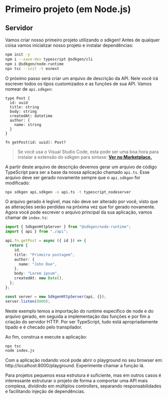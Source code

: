 # Primeiro projeto (em Node.js)

## Servidor

Vamos criar nosso primeiro projeto utilizando o sdkgen! Antes de qualquer coisa vamos inicializar nosso projeto e instalar dependências:

```sh
npm init -y
npm i --save-dev typescript @sdkgen/cli
npm i @sdkgen/node-runtime
npx tsc --init -t esnext
```

O próximo passo será criar um arquivo de descrição da API. Nele você irá escrever todos os tipos customizados e as funções de sua API. Vamos nomear de `api.sdkgen`:

```
type Post {
  id: uuid
  title: string
  body: string
  createdAt: datetime
  author: {
    name: string
  }
}

fn getPost(id: uuid): Post?
```

> Se você usa o Visual Studio Code, esta pode ser uma boa hora para instalar a extensão do sdkgen para sintaxe: [**Ver no Marketplace.**](https://marketplace.visualstudio.com/items?itemName=cubos.sdkgen)

A partir deste arquivo de descrição devemos gerar um arquivo de código TypeScript para ser a base da nossa aplicação chamado `api.ts`. Esse arquivo deve ser gerado novamente sempre que o `api.sdkgen` for modificado:

```sh
npx sdkgen api.sdkgen -o api.ts -t typescript_nodeserver
```

O arquivo gerado é legível, mas não deve ser alterado por você, visto que as alterações serão perdidas na próxima vez que for gerado novamente. Agora você pode escrever o arquivo principal da sua aplicação, vamos chamar de `index.ts`:

```typescript
import { SdkgenHttpServer } from "@sdkgen/node-runtime";
import { api } from "./api";

api.fn.getPost = async ({ id }) => {
  return {
    id,
    title: "Primeira postagem",
    author: {
      name: "John Doe",
    },
    body: "Lorem ipsum",
    createdAt: new Date(),
  };
};

const server = new SdkgenHttpServer(api, {});
server.listen(8000);
```

Neste exemplo temos a importação do runtime específico de node e do arquivo gerado, em seguida a implementação das funções e por fim a criação do servidor HTTP. Por ser TypeScript, tudo está apropriadamente tipado e é checado pelo transpilador.

Ao fim, construa e execute a aplicação:

```sh
npx tsc
node index.js
```

Com a aplicação rodando você pode abrir o playground no seu browser em: http://localhost:8000/playground. Experimente chamar a função lá.

Para projetos pequenos essa estrutura é suficiente, mas em outros casos é interessante estruturar o projeto de forma a comportar uma API mais complexa, dividindo em múltiplos controllers, separando responsabilidades e facilitando injeção de dependências.
